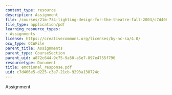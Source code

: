 ```yaml
---
content_type: resource
description: Assignment
file: /courses/21m-734-lighting-design-for-the-theatre-fall-2003/c7d406e5d225c3e721cb9293a138724c_emotional_response.pdf
file_type: application/pdf
learning_resource_types:
- Assignments
license: https://creativecommons.org/licenses/by-nc-sa/4.0/
ocw_type: OCWFile
parent_title: Assignments
parent_type: CourseSection
parent_uid: a872c644-9c75-9a50-a5e7-897e4755f796
resourcetype: Document
title: emotional_response.pdf
uid: c7d406e5-d225-c3e7-21cb-9293a138724c
---
```

Assignment